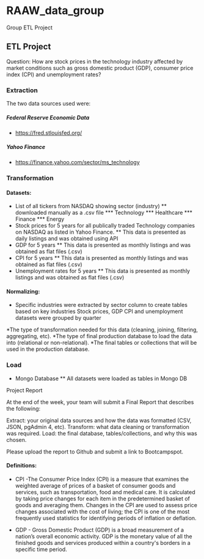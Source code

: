 # RAAW_data_group
Group ETL Project


## ETL Project

Question: How are stock prices in the technology industry affected by market conditions such as gross domestic product (GDP), consumer price index (CPI) and unemployment rates?

### Extraction

The two data sources used were:

##### Federal Reserve Economic Data
  * https://fred.stlouisfed.org/
##### Yahoo Finance
  * https://finance.yahoo.com/sector/ms_technology



### Transformation

#### Datasets:
* List of all tickers from NASDAQ showing sector (industry)
** downloaded manually as a .csv file
*** Technology
*** Healthcare
*** Finance
*** Energy
* Stock prices for 5 years for all publically traded Technology companies on NASDAQ as listed in Yahoo Finance.
** This data is presented as daily listings and was obtained using API
* GDP for 5 years 
** This data is presented as monthly listings and was obtained as flat files (.csv)
* CPI for 5 years 
** This data is presented as monthly listings and was obtained as flat files (.csv)
* Unemployment rates for 5 years
** This data is presented as monthly listings and was obtained as flat files (.csv)

#### Normalizing:
* Specific industries were extracted by sector column to create tables based on key industries 
Stock prices, GDP CPI and unemployment datasets were grouped by quarter

*The type of transformation needed for this data (cleaning, joining, filtering, aggregating, etc).
*The type of final production database to load the data into (relational or non-relational).
*The final tables or collections that will be used in the production database.

### Load
* Mongo Database
** All datasets were loaded as tables in Mongo DB



Project Report

At the end of the week, your team will submit a Final Report that describes the following:


Extract: your original data sources and how the data was formatted (CSV, JSON, pgAdmin 4, etc).
Transform: what data cleaning or transformation was required.
Load: the final database, tables/collections, and why this was chosen.


Please upload the report to Github and submit a link to Bootcampspot.




#### Definitions:
* CPI -The Consumer Price Index (CPI) is a measure that examines the weighted average of prices of a basket of consumer goods and services, such as transportation, food and medical care. It is calculated by taking price changes for each item in the predetermined basket of goods and averaging them. Changes in the CPI are used to assess price changes associated with the cost of living; the CPI is one of the most frequently used statistics for identifying periods of inflation or deflation.


* GDP - Gross Domestic Product (GDP) is a broad measurement of a nation’s overall economic activity. GDP is the monetary value of all the finished goods and services produced within a country's borders in a specific time period.
